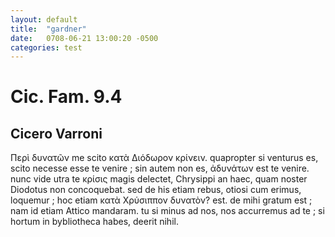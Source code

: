 ```yaml
---
layout: default
title:  "gardner"
date:   0708-06-21 13:00:20 -0500
categories: test 
---
```

<h1>Cic. Fam. 9.4</h1>
<h2>Cicero Varroni</h2>
<p>Περὶ δυνατῶν me scito κατὰ Διόδωρον κρίνειν. quapropter si venturus es, scito necesse esse te venire ; sin autem non es, ἀδυνάτων est te venire. nunc vide utra te κρίσις magis delectet, Chrysippi an haec, quam noster Diodotus non concoquebat. sed de his etiam rebus, otiosi cum erimus, loquemur ; hoc etiam κατὰ Χρύσιππον δυνατὸν? est. de mihi gratum est ; nam id etiam Attico mandaram. tu si minus ad nos, nos accurremus ad te ; si hortum in bybliotheca habes, deerit nihil.</p>


